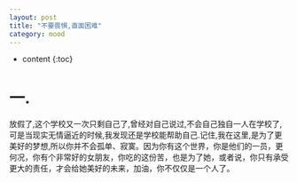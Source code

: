 ```yaml
---
layout: post
title: "不要畏惧,直面困难"
category: mood
---
```


* content
{:toc}

# 一.
放假了,这个学校又一次只剩自己了,曾经对自己说过,不会自己独自一人在学校了,可是当现实无情逼近的时候,我发现还是学校能帮助自己.记住,我在这里,是为了更美好的梦想,所以你并不会孤单、寂寞。因为你有这个世界，你是他们的一员，更何况，你有个非常好的女朋友，你吃的这份苦，也是为了她，或者说，你只有承受更大的责任，才会给她美好的未来，加油，你不仅仅是一个人了。

